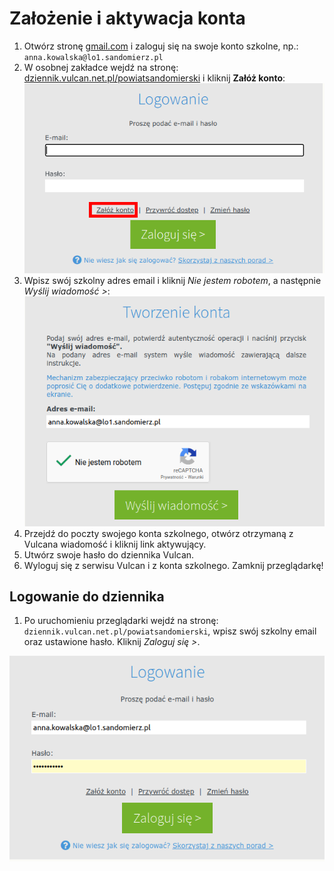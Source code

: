 # Założenie i aktywacja konta

1) Otwórz stronę [gmail.com](https://workspace.google.com/intl/pl/gmail/) i zaloguj się na swoje konto szkolne, np.: `anna.kowalska@lo1.sandomierz.pl`
2) W osobnej zakładce wejdź na stronę: [dziennik.vulcan.net.pl/powiatsandomierski](https://dziennik.vulcan.net.pl/powiatsandomierski) i kliknij **Załóż konto**:
![Formularz logowania do dziennika Vulcan](imgs/pierwsze_logowanie.png)
3) Wpisz swój szkolny adres email i kliknij *Nie jestem robotem*, a następnie *Wyślij wiadomość >*:
![Formularz zakładania konta w dzienniku Vulcan](imgs/pierwsze_logowanie_2.png)
4) Przejdź do poczty swojego konta szkolnego, otwórz otrzymaną z Vulcana wiadomość i kliknij link aktywujący.
5) Utwórz swoje hasło do dziennika Vulcan.
6) Wyloguj się z serwisu Vulcan i z konta szkolnego. Zamknij przeglądarkę!

## Logowanie do dziennika

1) Po uruchomieniu przeglądarki wejdź na stronę: `dziennik.vulcan.net.pl/powiatsandomierski`, wpisz swój szkolny email oraz ustawione hasło. Kliknij *Zaloguj się >*.

![Formularz logowania do dziennika Vulcan](imgs/logowanie.png)
